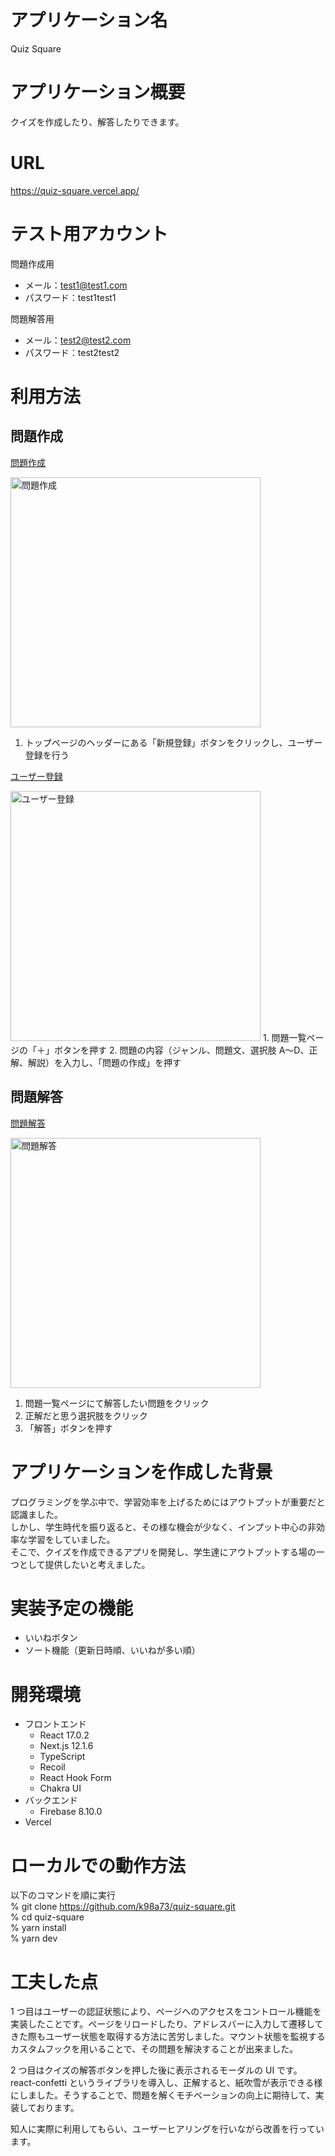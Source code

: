 # アプリケーション名

Quiz Square

# アプリケーション概要

クイズを作成したり、解答したりできます。

# URL

https://quiz-square.vercel.app/

# テスト用アカウント

問題作成用

- メール：test1@test1.com
- パスワード：test1test1

問題解答用

- メール：test2@test2.com
- パスワード：test2test2

# 利用方法

## 問題作成

[問題作成](https://www.loom.com/share/03dbab9e7ed9417094358a471ec6c573)

<a href="https://www.loom.com/share/03dbab9e7ed9417094358a471ec6c573">
<img width="400px" alt="問題作成" src="https://cdn.loom.com/sessions/thumbnails/03dbab9e7ed9417094358a471ec6c573-with-play.gif"></a>

1. トップページのヘッダーにある「新規登録」ボタンをクリックし、ユーザー登録を行う

[ユーザー登録](https://www.loom.com/share/efa1b03e5bce4569ba97285638bfc4af)

   <img width="400px" alt="ユーザー登録" src="https://cdn.loom.com/sessions/thumbnails/efa1b03e5bce4569ba97285638bfc4af-with-play.gif">
1. 問題一覧ページの「＋」ボタンを押す
2. 問題の内容（ジャンル、問題文、選択肢 A〜D、正解、解説）を入力し、「問題の作成」を押す

## 問題解答

[問題解答](https://www.loom.com/share/197e3103a50c493f8f591df39bb2f048)

<a href="https://www.loom.com/share/197e3103a50c493f8f591df39bb2f048"><img width="400px" alt="問題解答" src="https://cdn.loom.com/sessions/thumbnails/197e3103a50c493f8f591df39bb2f048-with-play.gif"></a>

1. 問題一覧ページにて解答したい問題をクリック
2. 正解だと思う選択肢をクリック
3. 「解答」ボタンを押す

# アプリケーションを作成した背景

プログラミングを学ぶ中で、学習効率を上げるためにはアウトプットが重要だと認識ました。  
しかし、学生時代を振り返ると、その様な機会が少なく、インプット中心の非効率な学習をしていました。  
そこで、クイズを作成できるアプリを開発し、学生達にアウトプットする場の一つとして提供したいと考えました。

# 実装予定の機能

- いいねボタン
- ソート機能（更新日時順、いいねが多い順）

# 開発環境

- フロントエンド
  - React 17.0.2
  - Next.js 12.1.6
  - TypeScript
  - Recoil
  - React Hook Form
  - Chakra UI
- バックエンド
  - Firebase 8.10.0
- Vercel

# ローカルでの動作方法

以下のコマンドを順に実行  
% git clone https://github.com/k98a73/quiz-square.git  
% cd quiz-square  
% yarn install  
% yarn dev

# 工夫した点

1 つ目はユーザーの認証状態により、ページへのアクセスをコントロール機能を実装したことです。ページをリロードしたり、アドレスバーに入力して遷移してきた際もユーザー状態を取得する方法に苦労しました。マウント状態を監視するカスタムフックを用いることで、その問題を解決することが出来ました。

2 つ目はクイズの解答ボタンを押した後に表示されるモーダルの UI です。react-confetti というライブラリを導入し、正解すると、紙吹雪が表示できる様にしました。そうすることで、問題を解くモチベーションの向上に期待して、実装しております。

知人に実際に利用してもらい、ユーザーヒアリングを行いながら改善を行っています。
